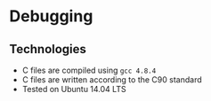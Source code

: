 # Debugging

## Technologies
* C files are compiled using `gcc 4.8.4`
* C files are written according to the C90 standard
* Tested on Ubuntu 14.04 LTS


